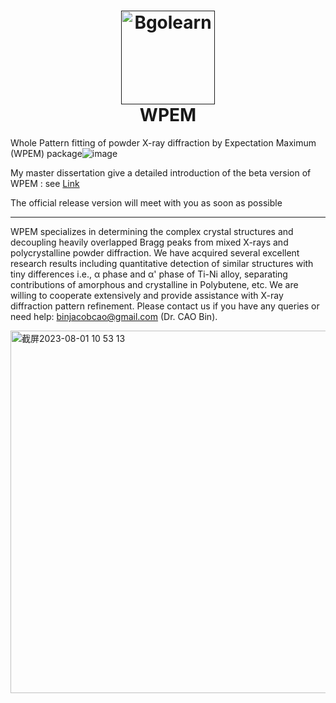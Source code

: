 
<h1 align="center">
  <a href=""><img src="https://github.com/Bin-Cao/WPEM/assets/86995074/3b05f104-364e-4cd2-9d21-f40b77e0ef10" alt="Bgolearn" width="150"></a>
  <br>
  WPEM
  <br>
</h1>

Whole Pattern fitting of powder X-ray diffraction by Expectation Maximum (WPEM) package![image](https://github.com/Bin-Cao/WPEM/assets/86995074/7777d9a7-078d-41b0-bd47-45bd6c9427d1)

My master dissertation give a detailed introduction of the beta version of WPEM : see [Link](https://github.com/Bin-Cao/MPhil_SHU)

The official release version will meet with you as soon as possible

----

WPEM specializes in determining the complex crystal structures and decoupling heavily overlapped Bragg peaks from mixed X-rays and polycrystalline powder diffraction. We have acquired several excellent research results including quantitative detection of similar structures with tiny differences i.e., α phase and α' phase of Ti-Ni alloy, separating contributions of amorphous and crystalline in Polybutene, etc. We are willing to cooperate extensively and provide assistance with X-ray diffraction pattern refinement. Please contact us if you have any queries or need help: binjacobcao@gmail.com (Dr. CAO Bin).

<img width="580" alt="截屏2023-08-01 10 53 13" src="https://github.com/Bin-Cao/WPEM/assets/86995074/ed5b0bf3-1eb9-4021-8dc1-430c853e6754">
